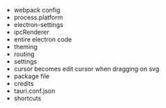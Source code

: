 - webpack config
- process.platform
- electron-settings
- ipcRenderer
- entire electron code
- theming
- routing
- settings
- cursor becomes edit cursor when dragging on svg
- package file
- credits
- tauri.conf.json
- shortcuts
